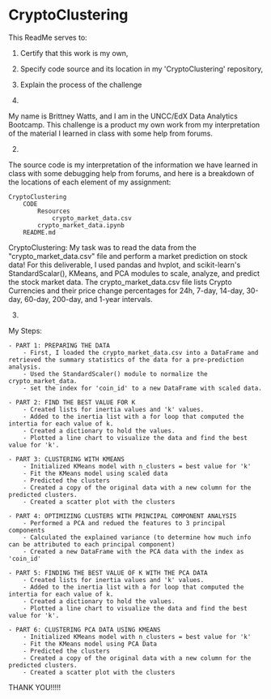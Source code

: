 # CryptoClustering
This ReadMe serves to:
   1. Certify that this work is my own,
   2. Specify code source and its location in my 'CryptoClustering' repository,
   3. Explain the process of the challenge

1. 
My name is Brittney Watts, and I am in the UNCC/EdX Data Analytics Bootcamp. This challenge is a product my own work from my interpretation of the material I learned in class with some help from forums.

2. 
The source code is my interpretation of the information we have learned in class with some debugging help from forums, and here
is a breakdown of the locations of each element of my assignment:

    CryptoClustering
        CODE
            Resources
                crypto_market_data.csv
            crypto_market_data.ipynb    
        README.md


CryptoClustering:
   My task was to read the data from the "crypto_market_data.csv" file and perform a market prediction on stock data! For this deliverable, I used pandas and hvplot, and scikit-learn's StandardScalar(), KMeans, and PCA modules to scale, analyze, and predict the stock market data.
   The crypto_market_data.csv file lists Crypto Currencies and their price change percentages for 24h, 7-day, 14-day, 30-day, 60-day, 200-day, and 1-year intervals. 
   
3.
My Steps:     

    - PART 1: PREPARING THE DATA
        - First, I loaded the crypto_market_data.csv into a DataFrame and retrieved the summary statistics of the data for a pre-prediction analysis.
        - Used the StandardScaler() module to normalize the crypto_market_data.
        - set the index for 'coin_id' to a new DataFrame with scaled data.

    - PART 2: FIND THE BEST VALUE FOR K 
        - Created lists for inertia values and 'k' values.
        - Added to the inertia list with a for loop that computed the intertia for each value of k.
        - Created a dictionary to hold the values.
        - Plotted a line chart to visualize the data and find the best value for 'k'.
    
    - PART 3: CLUSTERING WITH KMEANS 
        - Initialized KMeans model with n_clusters = best value for 'k'
        - Fit the KMeans model using scaled data
        - Predicted the clusters 
        - Created a copy of the original data with a new column for the predicted clusters.
        - Created a scatter plot with the clusters

    - PART 4: OPTIMIZING CLUSTERS WITH PRINCIPAL COMPONENT ANALYSIS
        - Performed a PCA and redued the features to 3 principal components
        - Calculated the explained variance (to determine how much info can be attributed to each principal component)
        - Created a new DataFrame with the PCA data with the index as 'coin_id'

    - PART 5: FINDING THE BEST VALUE OF K WITH THE PCA DATA
        - Created lists for inertia values and 'k' values.
        - Added to the inertia list with a for loop that computed the intertia for each value of k.
        - Created a dictionary to hold the values.
        - Plotted a line chart to visualize the data and find the best value for 'k'.

    - PART 6: CLUSTERING PCA DATA USING KMEANS
        - Initialized KMeans model with n_clusters = best value for 'k'
        - Fit the KMeans model using PCA Data
        - Predicted the clusters 
        - Created a copy of the original data with a new column for the predicted clusters.
        - Created a scatter plot with the clusters


THANK YOU!!!!!
